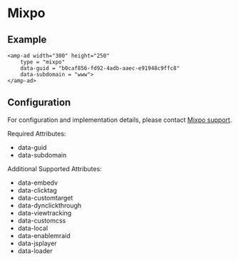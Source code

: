 <!--
Copyright 2016 The AMP HTML Authors. All Rights Reserved.

Licensed under the Apache License, Version 2.0 (the "License");
you may not use this file except in compliance with the License.
You may obtain a copy of the License at

      http://www.apache.org/licenses/LICENSE-2.0

Unless required by applicable law or agreed to in writing, software
distributed under the License is distributed on an "AS-IS" BASIS,
WITHOUT WARRANTIES OR CONDITIONS OF ANY KIND, either express or implied.
See the License for the specific language governing permissions and
limitations under the License.
-->

# Mixpo

## Example

```
<amp-ad width="300" height="250"
    type = "mixpo"
    data-guid = "b0caf856-fd92-4adb-aaec-e91948c9ffc8"
    data-subdomain = "www">
</amp-ad>
```

## Configuration

For configuration and implementation details, please contact [Mixpo support](support@mixpo.com).

Required Attributes:

- data-guid
- data-subdomain

Additional Supported Attributes:

- data-embedv
- data-clicktag
- data-customtarget
- data-dynclickthrough
- data-viewtracking
- data-customcss
- data-local
- data-enablemraid
- data-jsplayer
- data-loader
